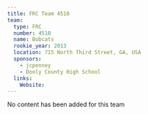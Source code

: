```yaml
---
title: FRC Team 4510
team:
  type: FRC
  number: 4510
  name: Bobcats
  rookie_year: 2013
  location: 715 North Third Street, GA, USA
  sponsors:
    - jcpenney
    - Dooly County High School
  links:
    Website: 
---
```

No content has been added for this team